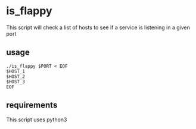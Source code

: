 # is_flappy
This script will check a list of hosts to see if a service is listening in a given port

## usage
```
./is_flappy $PORT < EOF
$HOST_1
$HOST_2
$HOST_3
EOF
```

## requirements
This script uses python3
